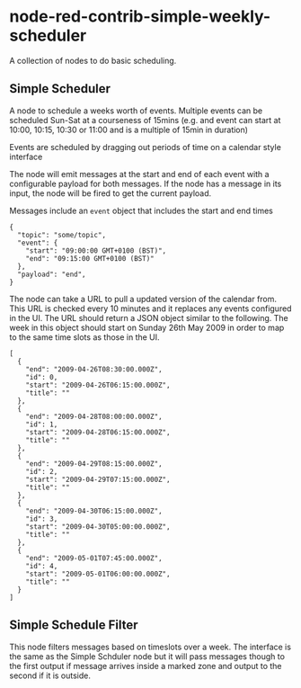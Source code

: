 # node-red-contrib-simple-weekly-scheduler

A collection of nodes to do basic scheduling.

## Simple Scheduler
A node to schedule a weeks worth of events. Multiple events can
be scheduled Sun-Sat at a courseness of 15mins (e.g. and event can 
start at 10:00, 10:15, 10:30 or 11:00 and is a multiple of 15min 
in duration)

Events are scheduled by dragging out periods of time on a calendar
style interface

The node will emit messages at the start and end of each event with
a configurable payload for both messages. If the node has a message 
in its input, the node will be fired to get the current payload.

Messages include an `event` object that includes the start and end 
times

```
{
  "topic": "some/topic",
  "event": {
    "start": "09:00:00 GMT+0100 (BST)",
    "end": "09:15:00 GMT+0100 (BST)"
  },
  "payload": "end",
}
```

The node can take a URL to pull a updated version of the calendar from.
This URL is checked every 10 minutes and it replaces any events 
configured in the UI. The URL should return a JSON object similar to 
the following. The week in this object should start on Sunday 26th May 
2009 in order to map to the same time slots as those in the UI.

```
[
  {
    "end": "2009-04-26T08:30:00.000Z",
    "id": 0,
    "start": "2009-04-26T06:15:00.000Z",
    "title": ""
  },
  {
    "end": "2009-04-28T08:00:00.000Z",
    "id": 1,
    "start": "2009-04-28T06:15:00.000Z",
    "title": ""
  },
  {
    "end": "2009-04-29T08:15:00.000Z",
    "id": 2,
    "start": "2009-04-29T07:15:00.000Z",
    "title": ""
  },
  {
    "end": "2009-04-30T06:15:00.000Z",
    "id": 3,
    "start": "2009-04-30T05:00:00.000Z",
    "title": ""
  },
  {
    "end": "2009-05-01T07:45:00.000Z",
    "id": 4,
    "start": "2009-05-01T06:00:00.000Z",
    "title": ""
  }
]
```

## Simple Schedule Filter

This node filters messages based on timeslots over a week. The 
interface is the same as the Simple Schduler node but it will 
pass messages though to the first output if message arrives inside 
a marked zone and output to the second if it is outside.
